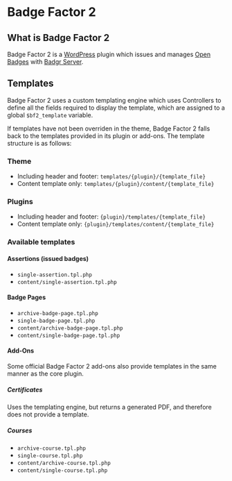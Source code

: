 # Badge Factor 2

## What is Badge Factor 2

Badge Factor 2 is a [WordPress](https://wordpress.org/) plugin which issues and manages [Open Badges](https://openbadges.org/) with [Badgr Server](https://github.com/concentricsky/badgr-server).

## Templates

Badge Factor 2 uses a custom templating engine which uses Controllers to define all the fields required to display the template, which are assigned to a global `$bf2_template` variable.

If templates have not been overriden in the theme, Badge Factor 2 falls back to the templates provided in its plugin or add-ons.  The template structure is as follows:

### Theme

- Including header and footer: `templates/{plugin}/{template_file}`
- Content template only: `templates/{plugin}/content/{template_file}`

### Plugins

- Including header and footer: `{plugin}/templates/{template_file}`
- Content template only: `{plugin}/templates/content/{template_file}`

### Available templates

#### Assertions (issued badges)

- `single-assertion.tpl.php`
- `content/single-assertion.tpl.php`

#### Badge Pages

- `archive-badge-page.tpl.php`
- `single-badge-page.tpl.php`
- `content/archive-badge-page.tpl.php`
- `content/single-badge-page.tpl.php`

#### Add-Ons

Some official Badge Factor 2 add-ons also provide templates in the same manner as the core plugin.

##### Certificates

Uses the templating engine, but returns a generated PDF, and therefore does not provide a template.

##### Courses

- `archive-course.tpl.php`
- `single-course.tpl.php`
- `content/archive-course.tpl.php`
- `content/single-course.tpl.php`
